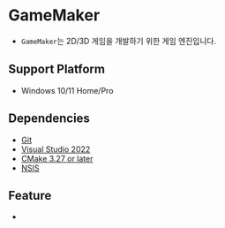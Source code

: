# GameMaker
- `GameMaker`는 2D/3D 게임을 개발하기 위한 게임 엔진입니다.

## Support Platform
- Windows 10/11 Home/Pro

## Dependencies
- [Git](https://git-scm.com/)
- [Visual Studio 2022](https://visualstudio.microsoft.com/ko/)
- [CMake 3.27 or later](https://cmake.org/)
- [NSIS](https://nsis.sourceforge.io/Download)

## Feature
- 
